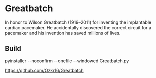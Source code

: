 # Greatbatch

In honor to Wilson Greatbatch (1919–2011) for inventing the implantable cardiac pacemaker.
He accidentally discovered the correct circuit for a pacemaker and his invention has saved millions of lives.

## Build

pyinstaller --noconfirm --onefile --windowed Greatbatch.py


https://github.com/Ozkr16/Greatbatch